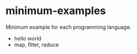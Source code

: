 # minimum-examples
Minimum example for each programming language.

* hello world
* map, filter, reduce